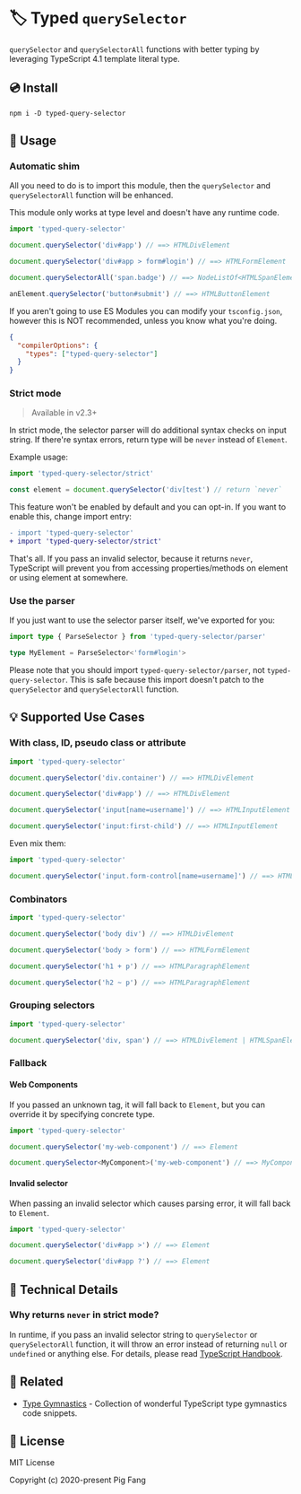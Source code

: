 # 🏷 Typed `querySelector`

`querySelector` and `querySelectorAll` functions with better typing
by leveraging TypeScript 4.1 template literal type.

## 💿 Install

```
npm i -D typed-query-selector
```

## 🍉 Usage

### Automatic shim

All you need to do is to import this module,
then the `querySelector` and `querySelectorAll` function will be enhanced.

This module only works at type level and doesn't have any runtime code.

```typescript
import 'typed-query-selector'

document.querySelector('div#app') // ==> HTMLDivElement

document.querySelector('div#app > form#login') // ==> HTMLFormElement

document.querySelectorAll('span.badge') // ==> NodeListOf<HTMLSpanElement>

anElement.querySelector('button#submit') // ==> HTMLButtonElement
```

If you aren't going to use ES Modules you can modify your `tsconfig.json`,
however this is NOT recommended, unless you know what you're doing.

```json
{
  "compilerOptions": {
    "types": ["typed-query-selector"]
  }
}
```

### Strict mode

> Available in v2.3+

In strict mode, the selector parser will do additional syntax checks on input string.
If there're syntax errors, return type will be `never` instead of `Element`.

Example usage:

```ts
import 'typed-query-selector/strict'

const element = document.querySelector('div[test') // return `never`
```

This feature won't be enabled by default and you can opt-in.
If you want to enable this, change import entry:

```diff
- import 'typed-query-selector'
+ import 'typed-query-selector/strict'
```

That's all. If you pass an invalid selector,
because it returns `never`, TypeScript will prevent you from
accessing properties/methods on element or using element at somewhere.

### Use the parser

If you just want to use the selector parser itself, we've exported for you:

```typescript
import type { ParseSelector } from 'typed-query-selector/parser'

type MyElement = ParseSelector<'form#login'>
```

Please note that you should import `typed-query-selector/parser`, not `typed-query-selector`.
This is safe because this import doesn't patch to the `querySelector` and `querySelectorAll` function.

## 💡 Supported Use Cases

### With class, ID, pseudo class or attribute

```typescript
import 'typed-query-selector'

document.querySelector('div.container') // ==> HTMLDivElement

document.querySelector('div#app') // ==> HTMLDivElement

document.querySelector('input[name=username]') // ==> HTMLInputElement

document.querySelector('input:first-child') // ==> HTMLInputElement
```

Even mix them:

```typescript
import 'typed-query-selector'

document.querySelector('input.form-control[name=username]') // ==> HTMLInputElement
```

### Combinators

```typescript
import 'typed-query-selector'

document.querySelector('body div') // ==> HTMLDivElement

document.querySelector('body > form') // ==> HTMLFormElement

document.querySelector('h1 + p') // ==> HTMLParagraphElement

document.querySelector('h2 ~ p') // ==> HTMLParagraphElement
```

### Grouping selectors

```typescript
import 'typed-query-selector'

document.querySelector('div, span') // ==> HTMLDivElement | HTMLSpanElement
```

### Fallback

#### Web Components

If you passed an unknown tag, it will fall back to `Element`,
but you can override it by specifying concrete type.

```typescript
import 'typed-query-selector'

document.querySelector('my-web-component') // ==> Element

document.querySelector<MyComponent>('my-web-component') // ==> MyComponent
```

#### Invalid selector

When passing an invalid selector which causes parsing error,
it will fall back to `Element`.

```typescript
import 'typed-query-selector'

document.querySelector('div#app >') // ==> Element

document.querySelector('div#app ?') // ==> Element
```

## 🔩 Technical Details

### Why returns `never` in strict mode?

In runtime, if you pass an invalid selector string to `querySelector` or
`querySelectorAll` function, it will throw an error instead of returning
`null` or `undefined` or anything else.
For details, please read [TypeScript Handbook](https://www.typescriptlang.org/docs/handbook/basic-types.html#never).

## 🔗 Related

- [Type Gymnastics](https://github.com/g-plane/type-gymnastics) - Collection of wonderful TypeScript type gymnastics code snippets.

## 📃 License

MIT License

Copyright (c) 2020-present Pig Fang
